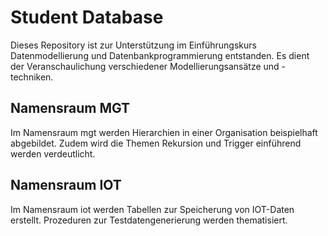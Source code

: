 # Student Database
Dieses Repository ist zur Unterstützung im Einführungskurs Datenmodellierung und Datenbankprogrammierung entstanden. Es dient der Veranschaulichung verschiedener Modellierungsansätze und -techniken.

## Namensraum MGT
Im Namensraum mgt werden Hierarchien in einer Organisation beispielhaft abgebildet. Zudem wird die Themen Rekursion und Trigger einführend werden verdeutlicht. 

## Namensraum IOT
Im Namensraum iot werden Tabellen zur Speicherung von IOT-Daten erstellt. Prozeduren zur Testdatengenerierung werden thematisiert. 
